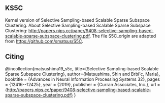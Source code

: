 ## KS5C

Kernel version of Selective Sampling-based Scalable Sparse Subspace Clustering. About Selective Sampling-based Scalable Sparse Subspace Clustering: http://papers.nips.cc/paper/9408-selective-sampling-based-scalable-sparse-subspace-clustering.pdf. The file S5C_origin are adapted from https://github.com/smatsus/S5C.

## Citing

@incollection{matsushima19_s5c,
 title={Selective Sampling-based Scalable Sparse Subspace Clustering},
 author={Matsushima, Shin and Brbi\'c, Maria},
 booktitle = {Advances in Neural Information Processing Systems 32},
 pages = {12416--12425},
 year = {2019},
 publisher = {Curran Associates, Inc.},
 url = {http://papers.nips.cc/paper/9408-selective-sampling-based-scalable-sparse-subspace-clustering.pdf}
}



